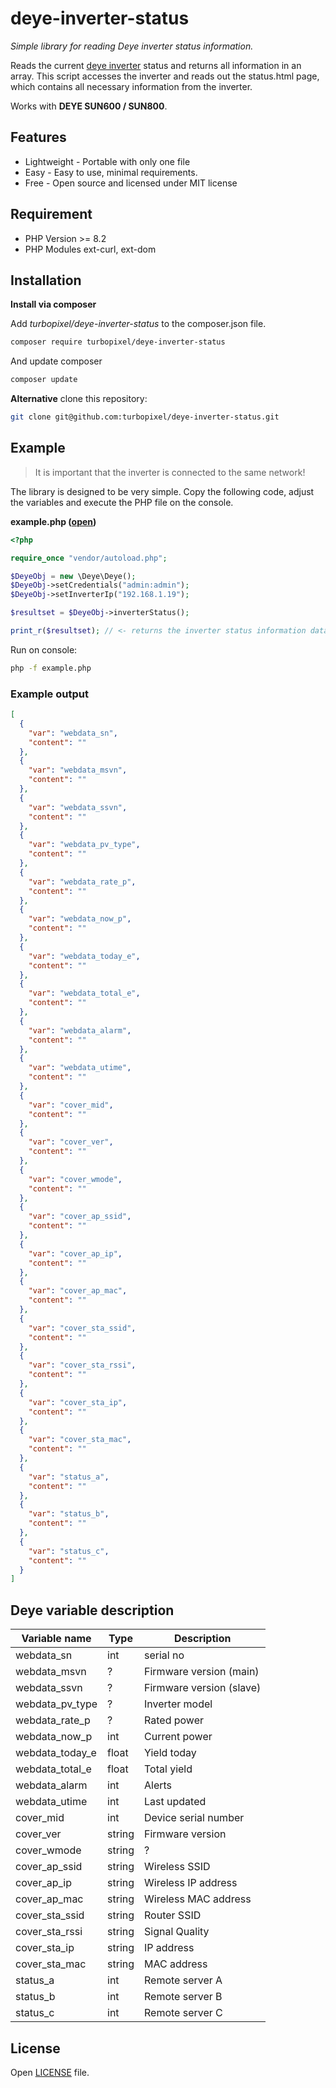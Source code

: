 # deye-inverter-status

*Simple library for reading Deye inverter status information.*

Reads the current [deye inverter](https://www.deyeinverter.com/) status and returns all 
information in an array. This script accesses the inverter and reads out the status.html page, 
which contains all necessary information from the inverter.

Works with **DEYE SUN600 / SUN800**.

## Features

* Lightweight - Portable with only one file
* Easy - Easy to use, minimal requirements.
* Free - Open source and licensed under MIT license

## Requirement

* PHP Version >= 8.2
* PHP Modules ext-curl, ext-dom

## Installation

**Install via composer**

Add *turbopixel/deye-inverter-status* to the composer.json file.

```bash
composer require turbopixel/deye-inverter-status
```

And update composer

```bash
composer update
```

**Alternative** clone this repository:

```bash
git clone git@github.com:turbopixel/deye-inverter-status.git
```

## Example

> It is important that the inverter is connected to the same network!

The library is designed to be very simple. Copy the following code, adjust 
the variables and execute the PHP file on the console.

**example.php ([open](https://github.com/turbopixel/deye-inverter-status/blob/master/deye.php))**
```php
<?php

require_once "vendor/autoload.php";

$DeyeObj = new \Deye\Deye();
$DeyeObj->setCredentials("admin:admin");
$DeyeObj->setInverterIp("192.168.1.19");

$resultset = $DeyeObj->inverterStatus();

print_r($resultset); // <- returns the inverter status information data as an Array.
```

Run on console:

```bash
php -f example.php
```

### Example output

```json
[
  {
    "var": "webdata_sn",
    "content": ""
  },
  {
    "var": "webdata_msvn",
    "content": ""
  },
  {
    "var": "webdata_ssvn",
    "content": ""
  },
  {
    "var": "webdata_pv_type",
    "content": ""
  },
  {
    "var": "webdata_rate_p",
    "content": ""
  },
  {
    "var": "webdata_now_p",
    "content": ""
  },
  {
    "var": "webdata_today_e",
    "content": ""
  },
  {
    "var": "webdata_total_e",
    "content": ""
  },
  {
    "var": "webdata_alarm",
    "content": ""
  },
  {
    "var": "webdata_utime",
    "content": ""
  },
  {
    "var": "cover_mid",
    "content": ""
  },
  {
    "var": "cover_ver",
    "content": ""
  },
  {
    "var": "cover_wmode",
    "content": ""
  },
  {
    "var": "cover_ap_ssid",
    "content": ""
  },
  {
    "var": "cover_ap_ip",
    "content": ""
  },
  {
    "var": "cover_ap_mac",
    "content": ""
  },
  {
    "var": "cover_sta_ssid",
    "content": ""
  },
  {
    "var": "cover_sta_rssi",
    "content": ""
  },
  {
    "var": "cover_sta_ip",
    "content": ""
  },
  {
    "var": "cover_sta_mac",
    "content": ""
  },
  {
    "var": "status_a",
    "content": ""
  },
  {
    "var": "status_b",
    "content": ""
  },
  {
    "var": "status_c",
    "content": ""
  }
]
```

## Deye variable description

| Variable name   | Type   | Description              |
|-----------------|--------|--------------------------|
| webdata_sn      | int    | serial no                |
| webdata_msvn    | ?      | Firmware version (main)  |
| webdata_ssvn    | ?      | Firmware version (slave) |
| webdata_pv_type | ?      | Inverter model           |
| webdata_rate_p  | ?      | Rated power              |
| webdata_now_p   | int    | Current power            |
| webdata_today_e | float  | Yield today              |
| webdata_total_e | float  | Total yield              |
| webdata_alarm   | int    | Alerts                   |
| webdata_utime   | int    | Last updated             |
| cover_mid       | int    | Device serial number     |
| cover_ver       | string | Firmware version         |
| cover_wmode     | string | ?                        |
| cover_ap_ssid   | string | Wireless SSID            |
| cover_ap_ip     | string | Wireless IP address      |
| cover_ap_mac    | string | Wireless MAC address     |
| cover_sta_ssid  | string | Router SSID              |
| cover_sta_rssi  | string | Signal Quality           |
| cover_sta_ip    | string | IP address               |
| cover_sta_mac   | string | MAC address              |
| status_a        | int    | Remote server A          |
| status_b        | int    | Remote server B          |
| status_c        | int    | Remote server C          |

## License

Open [LICENSE](https://github.com/turbopixel/deye-inverter-status/blob/master/LICENSE) file.